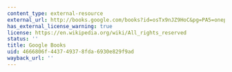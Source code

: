```yaml
---
content_type: external-resource
external_url: http://books.google.com/books?id=osTx9nJZ9HoC&pg=PA5=onepage
has_external_license_warning: true
license: https://en.wikipedia.org/wiki/All_rights_reserved
status: ''
title: Google Books
uid: 4666806f-4437-4937-8fda-6930e829f9ad
wayback_url: ''
---
```

